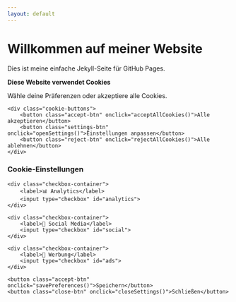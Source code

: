 ```yaml
---
layout: default
---
```


# Willkommen auf meiner Website

Dies ist meine einfache Jekyll-Seite für GitHub Pages.

<!-- Cookie-Banner HTML hier einfügen -->
<div id="cookie-banner">
    <p><strong>Diese Website verwendet Cookies</strong></p>
    <p>Wähle deine Präferenzen oder akzeptiere alle Cookies.</p>
    
    <div class="cookie-buttons">
        <button class="accept-btn" onclick="acceptAllCookies()">Alle akzeptieren</button>
        <button class="settings-btn" onclick="openSettings()">Einstellungen anpassen</button>
        <button class="reject-btn" onclick="rejectAllCookies()">Alle ablehnen</button>
    </div>
</div>

<!-- Cookie-Einstellungen Modal -->
<div id="cookie-settings">
    <h3>Cookie-Einstellungen</h3>

    <div class="checkbox-container">
        <label>📊 Analytics</label>
        <input type="checkbox" id="analytics">
    </div>

    <div class="checkbox-container">
        <label>📢 Social Media</label>
        <input type="checkbox" id="social">
    </div>

    <div class="checkbox-container">
        <label>🎯 Werbung</label>
        <input type="checkbox" id="ads">
    </div>

    <button class="accept-btn" onclick="savePreferences()">Speichern</button>
    <button class="close-btn" onclick="closeSettings()">Schließen</button>
</div>

<script>
// JavaScript hier einfügen
</script>
